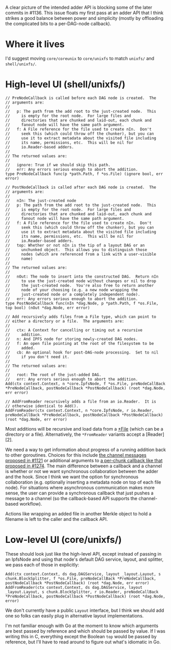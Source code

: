 A clear picture of the intended adder API is blocking some of the
later commits in #1136.  This issue floats my first pass at an adder
API that I think strikes a good balance between power and simplicity
(mostly by offloading the complicated bits to a per-DAG-node
callback).

# Where it lives

I'd suggest moving `core/coreunix` to `core/unixfs` to match
`unixfs/` and `shell/unixfs/`.

# High-level UI (shell/unixfs/)

    // PreNodeCallback is called before each DAG node is created.  The
    // arguments are:
    //
    //   p: The path from the add root to the just-created node.  This
    //     is empty for the root node.  For large files and
    //     directories that are chunked and laid-out, each chunk and
    //     fanout node will have the same path argument.
    //   f: A File reference for the file used to create nIn.  Don't
    //     seek this (which could throw off the chunker), but you can
    //     use it to extract metadata about the visited file including
    //     its name, permissions, etc.  This will be nil for
    //     io.Reader-based adders.
    //
    // The returned values are:
    //
    //   ignore: True if we should skip this path.
    //   err: Any errors serious enough to abort the addition.
    type PreNodeCallback func(p *path.Path, f *os.File) (ignore bool, err error)

    // PostNodeCallback is called after each DAG node is created.  The
    // arguments are:
    //
    //   nIn: The just-created node
    //   p: The path from the add root to the just-created node.  This
    //     is empty for the root node.  For large files and
    //     directories that are chunked and laid-out, each chunk and
    //     fanout node will have the same path argument.
    //   f: A File reference for the file used to create nIn.  Don't
    //     seek this (which could throw off the chunker), but you can
    //     use it to extract metadata about the visited file including
    //     its name, permissions, etc.  This will be nil for
    //     io.Reader-based adders.
    //   top: Whether or not nIn is the tip of a layout DAG or an
    //     unchunked object.  This allows you to distinguish those
    //     nodes (which are referenced from a link with a user-visible
    //     name)
    //
    // The returned values are:
    //
    //   nOut: The node to insert into the constructed DAG.  Return nIn
    //     to use the just-created node without changes or nil to drop
    //     the just-created node.  You're also free to return another
    //     node of your choosing (e.g. a new node wrapping the
    //     just-created node or a completely independent node).
    //   err: Any errors serious enough to abort the addition.
    type PostNodeCallback func(nIn *dag.Node, p *path.Path, f *os.File, top bool) (nOut *dag.Node, err error)

    // Add recursively adds files from a File type, which can point to
    // either a directory or a file.  The arguments are:
    //
    //   ctx: A Context for cancelling or timing out a recursive
    //     addition.
    //   n: And IPFS node for storing newly-created DAG nodes.
    //   f: An open file pointing at the root of the filesystem to be
    //     added.
    //   cb: An optional hook for post-DAG-node processing.  Set to nil
    //     if you don't need it.
    //
    // The returned values are:
    //
    //   root: The root of the just-added DAG.
    //   err: Any errors serious enough to abort the addition.
    Add(ctx context.Context, n *core.IpfsNode, f *os.File, preNodeCallBack *PreNodeCallback, postNodeCallback *PostNodeCallback) (root *dag.Node, err error)

    // AddFromReader recursively adds a file from an io.Reader.  It is
    // otherwise identical to Add().
    AddFromReader(ctx context.Context, n *core.IpfsNode, r io.Reader, preNodeCallBack *PreNodeCallback, postNodeCallback *PostNodeCallback) (root *dag.Node, err error)

Most additions will be recursive and load data from a [*File][File]
(which can be a directory or a file).  Alternatively, the
`*FromReader` variants accept a [Reader][2].

We need a way to get information about progress of a running addition
back to other goroutines.  Choices for this include [the channel
messages proposed in #1121][channel] or additional arguments to [a
per-chunk callback like that proposed in #1274][callback].  The main
difference between a callback and a channel is whether or not we want
synchronous collaboration between the adder and the hook.  Since I
think we want the option for synchronous collaboration
(e.g. optionally inserting a metadata node on top of each file node).
For situations where asynchronous communication makes more sense, the
user can provide a synchronous callback that just pushes a message to
a channel (so the callback-based API supports the channel-based
workflow).

Actions like wrapping an added file in another Merkle object to hold a
filename is left to the caller and the callback API.

# Low-level UI (core/unixfs/)

These should look just like the high-level API, except instead of
passing in an IpfsNode and using that node's default DAG service,
layout, and splitter, we pass each of those in explicitly:

    Add(ctx context.Context, ds dag.DAGService, layout _layout.Layout, s chunk.BlockSplitter, f *os.File, preNodeCallBack *PreNodeCallback, postNodeCallback *PostNodeCallback) (root *dag.Node, err error)
    AddFromReader(ctx context.Context, ds dag.DAGService, layout _layout.Layout, s chunk.BlockSplitter, r io.Reader, preNodeCallBack *PreNodeCallback, postNodeCallback *PostNodeCallback) (root *dag.Node, error)

We don't currently have a public `Layout` interface, but I think we
should add one so folks can easily plug in alternative layout
implementations.

I'm not familiar enough with Go at the moment to know which arguments
are best passed by reference and which should be passed by value.  If
I was writing this in C, everything except the Boolean `top` would be
passed by reference, but I'll have to read around to figure out what's
idiomatic in Go.

[File]: https://golang.org/pkg/os/#File
[Reader]: https://golang.org/pkg/io/#Reader
[channel]: https://github.com/ipfs/go-ipfs/issues/1121#issuecomment-104073727
[callback]: https://github.com/ipfs/go-ipfs/pull/1274

